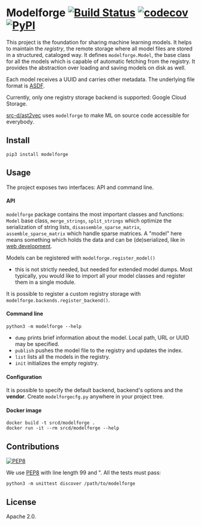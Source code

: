 # Modelforge [![Build Status](https://travis-ci.org/src-d/modelforge.svg)](https://travis-ci.org/src-d/modelforge) [![codecov](https://codecov.io/github/src-d/modelforge/coverage.svg?branch=develop)](https://codecov.io/gh/src-d/modelforge) [![PyPI](https://img.shields.io/pypi/v/modelforge.svg)](https://pypi.python.org/pypi/modelforge)

This project is the foundation for sharing machine learning models. It helps to maintain the
*registry*, the remote storage where all model files are stored in a structured, cataloged way.
It defines `modelforge.Model`, the base class for all the models which is capable of automatic
fetching from the registry. It provides the abstraction over loading and saving models on disk
as well.

Each model receives a UUID and carries other metadata. The underlying file format is
[ASDF](https://github.com/spacetelescope/asdf).

Currently, only one registry storage backend is supported: Google Cloud Storage.

[src-d/ast2vec](https://github.com/src-d/ast2vec) uses `modelforge` to make ML on source code accessible
for everybody.

## Install

```
pip3 install modelforge
```

## Usage

The project exposes two interfaces: API and command line.

#### API

`modelforge` package contains the most important classes and functions: `Model` base class,
`merge_strings`, `split_strings` which optimize the serialization of string lists,
`disassemble_sparse_matrix`, `assemble_sparse_matrix` which handle sparse matrices.
A "model" here means something which holds the data and can be (de)serialized, like in
[web development](https://docs.djangoproject.com/en/2.0/topics/db/models/).

Models can be registered with `modelforge.register_model()`
- this is not strictly needed, but needed for extended model dumps. Most typically, you would like
to import all your model classes and register them in a single module.

It is possible to register a custom registry storage with `modelforge.backends.register_backend()`.

#### Command line

```
python3 -m modelforge --help
```

* `dump` prints brief information about the model. Local path, URL or UUID may be specified.
* `publish` pushes the model file to the registry and updates the index.
* `list` lists all the models in the registry.
* `init` initializes the empty registry.

#### Configuration

It is possible to specify the default backend, backend's options and the **vendor**. Create
`modelforgecfg.py` anywhere in your project tree.

#### Docker image

```
docker build -t srcd/modelforge .
docker run -it --rm srcd/modelforge --help
```

## Contributions
[![PEP8](https://img.shields.io/badge/code%20style-pep8-orange.svg)](https://www.python.org/dev/peps/pep-0008/)

We use [PEP8](https://www.python.org/dev/peps/pep-0008/) with line length 99 and ". All the tests
must pass:

```
python3 -m unittest discover /path/to/modelforge
```

## License

Apache 2.0.

